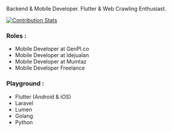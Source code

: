 Backend & Mobile Developer. Flutter & Web Crawling Enthusiast.

[![Contribution Stats](https://github-contribution-stats.vercel.app/api/?username=yusriltakeuchi)](https://github.com/yusriltakeuchi/github-contribution-stats/)

### Roles :
- Mobile Developer at GenPI.co
- Mobile Developer at Idejualan
- Mobile Developer at Mumtaz
- Mobile Developer Freelance

### Playground :
- Flutter (Android & iOS)
- Laravel
- Lumen
- Golang
- Python
